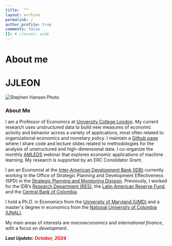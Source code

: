 ```yaml
---
title:  ""
layout: archive
permalink: /
author_profile: true
comments: false
[]: # classes: wide
---
```

# About me

<div class="bio">
    <h1>JJLEON</h1>
    <img src="my_photo_web.jpg" alt="Stephen Hansen Photo">
    <h3> About Me </h3>
    <p>I am a Professor of Economics at <a href="https://www.ucl.ac.uk/economics/ucl-department-economics" target="_blank"
            rel="noopener noreferrer">University College London</a>. My current research uses unstructured data to build new
        measures of economic activity and behavior across a variety of applications, most often related to organizational
        economics and monetary policy. I maintain a <a href="https://github.com/sekhansen" target="_blank"
            rel="noopener noreferrer">Github page</a> where I share code and lecture slides related to methodologies for the
        analysis of unstructured and high-dimensional data. I co-organize the monthly <a
            href="https://sites.google.com/view/amleds/home" target="_blank" rel="noopener noreferrer">AMLEDS</a> webinar
        that explores economic applications of machine learning. My research is supported by an ERC Conslidator Grant.</p>
</div>

I am an Economist at the [Inter-American Development Bank (IDB)](https://www.iadb.org/en) currently working in the Office of Strategic Planning and Development Effectiveness (SPD) in the [Strategic Planning and Monitoring Division](https://www.iadb.org/en/who-we-are/how-we-are-organized/office-strategic-planning-and-development-effectiveness). Previously, I worked for the IDB’s [Research Department (RES)](https://www.iadb.org/en/knowledge-resources/research-idb), the [Latin American Reserve Fund](https://flar.com/en/home/), and the [Central Bank of Colombia](https://www.banrep.gov.co/en). 

I hold a Ph.D. in Economics from the [University of Maryland (UMD)](https://www.econ.umd.edu/) and a master's degree in economics from the [National University of Colombia (UNAL)](https://fce.unal.edu.co/facultad/).

My main areas of interests are <i>macroeconomics</i> and <i>international finance</i>, with a focus on <i>development</i>.

<p style="font-size:14px; font-weight:bold; font-style:italic;">
 Last Update: 
  <span style="color: #ff0000">October, 2024 </span>
</p>

<!-- <p style="font-size:14px; font-weight:bold; font-style:italic;">
  Enter the competition by 
  <span style="color: #ff0000">January 30, 2011</span>
  and you could win up to $$$$ — including amazing 
  <span style="color: #0000a0">summer</span> 
  trips!
</p> 
-->


